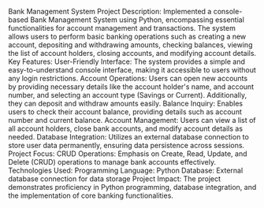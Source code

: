 Bank Management System Project
Description:
Implemented a console-based Bank Management System using Python, encompassing essential functionalities for account management and transactions. The system allows users to perform basic banking operations such as creating a new account, depositing and withdrawing amounts, checking balances, viewing the list of account holders, closing accounts, and modifying account details.
Key Features:
User-Friendly Interface: The system provides a simple and easy-to-understand console interface, making it accessible to users without any login restrictions.
Account Operations: Users can open new accounts by providing necessary details like the account holder's name, and account number, and selecting an account type (Savings or Current). Additionally, they can deposit and withdraw amounts easily.
Balance Inquiry: Enables users to check their account balance, providing details such as account number and current balance.
Account Management: Users can view a list of all account holders, close bank accounts, and modify account details as needed.
Database Integration: Utilizes an external database connection to store user data permanently, ensuring data persistence across sessions.
Project Focus:
CRUD Operations: Emphasis on Create, Read, Update, and Delete (CRUD) operations to manage bank accounts effectively.
Technologies Used:
Programming Language: Python
Database: External database connection for data storage
Project Impact:
The project demonstrates proficiency in Python programming, database integration, and the implementation of core banking functionalities.


